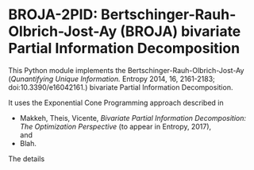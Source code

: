 # BROJA-2PID: Bertschinger-Rauh-Olbrich-Jost-Ay (BROJA) bivariate Partial Information Decomposition

This Python module implements the Bertschinger-Rauh-Olbrich-Jost-Ay (*Qunantifying Unique Information.* Entropy 2014, 16, 2161-2183; doi:10.3390/e16042161.) bivariate Partial Information Decomposition.

It uses the Exponential Cone Programming approach described in
* Makkeh, Theis, Vicente, *Bivariate Partial Information Decomposition: The Optimization Perspective* (to appear in Entropy, 2017),   
and
* Blah.

The details
